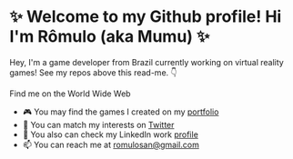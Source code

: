 # ✨  Welcome to my Github profile! Hi I'm Rômulo (aka Mumu) ✨

<!--
**romuloScripts/romuloScripts** is a ✨ _special_ ✨ repository because its `README.md` (this file) appears on your GitHub profile.

Here are some ideas to get you started:

- 🔭 I’m currently working on ...
- 🌱 I’m currently learning ...
- 👯 I’m looking to collaborate on ...
- 🤔 I’m looking for help with ...
- 💬 Ask me about ...
- 📫 How to reach me: ...
- 😄 Pronouns: ...
- ⚡ Fun fact: ...
-->

Hey, I'm a game developer from Brazil currently working on virtual reality games! See my repos above this read-me. 👇

Find me on the World Wide Web
- 🎮 You may find the games I created on my [portfolio](https://romulosan.com/)
- 🎵 You can match my interests on [Twitter](https://twitter.com/home)
- 🔨 You also can check my LinkedIn work [profile](https://www.linkedin.com/in/romulosan/)
- 📫 You can reach me at [romulosan@gmail.com](mailto:romulosan@gmail.com)


